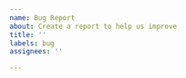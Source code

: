 ```yaml
---
name: Bug Report
about: Create a report to help us improve
title: ''
labels: bug
assignees: ''

---
```



